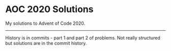 # AOC 2020 Solutions
My solutions to Advent of Code 2020.

---
History is in commits - part 1 and part 2 of problems. Not really structured but solutions are in the commit history. 